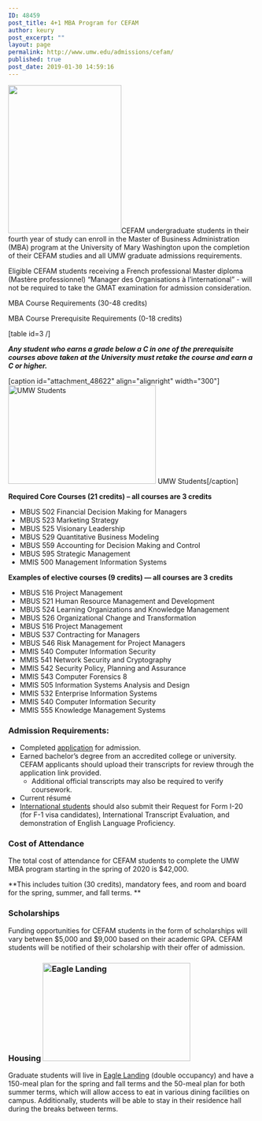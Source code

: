```yaml
---
ID: 48459
post_title: 4+1 MBA Program for CEFAM
author: keury
post_excerpt: ""
layout: page
permalink: http://www.umw.edu/admissions/cefam/
published: true
post_date: 2019-01-30 14:59:16
---
```

<a href="http://www.umw.edu/admissions/cefam/map/" rel="attachment wp-att-48623"><img class="alignright wp-image-48623 size-medium" src="http://www.umw.edu/admissions/wp-content/uploads/sites/6/2019/01/map-230x300.jpg" alt="" width="230" height="300" /></a>CEFAM undergraduate students in their fourth year of study can enroll in the Master of Business Administration (MBA) program at the University of Mary Washington upon the completion of their CEFAM studies and all UMW graduate admissions requirements.

Eligible CEFAM students receiving a French professional Master diploma (Mastère professionnel) “Manager des Organisations à l’international” - will not be required to take the GMAT examination for admission consideration.

MBA Course Requirements (30-48 credits)

MBA Course Prerequisite Requirements (0-18 credits)

[table id=3 /]

<em>**Any student who earns a grade below a C in one of the prerequisite courses above taken at the University must retake the course and earn a C or higher.**</em>

[caption id="attachment_48622" align="alignright" width="300"]<a href="http://www.umw.edu/admissions/cefam/academic-jan-2019/" rel="attachment wp-att-48622"><img class="size-medium wp-image-48622" src="http://www.umw.edu/admissions/wp-content/uploads/sites/6/2019/01/Academic-Jan-2019-300x200.jpg" alt="UMW Students" width="300" height="200" /></a> UMW Students[/caption]

<strong>Required Core Courses (21 credits) – all courses are 3 credits</strong>
<ul>
 	<li>MBUS 502 Financial Decision Making for Managers</li>
 	<li>MBUS 523 Marketing Strategy</li>
 	<li>MBUS 525 Visionary Leadership</li>
 	<li>MBUS 529 Quantitative Business Modeling</li>
 	<li>MBUS 559 Accounting for Decision Making and Control</li>
 	<li>MBUS 595 Strategic Management</li>
 	<li>MMIS 500 Management Information Systems</li>
</ul>
<strong>Examples of elective courses (9 credits) — all courses are 3 credits </strong>
<ul>
 	<li>MBUS 516 Project Management</li>
 	<li>MBUS 521 Human Resource Management and Development</li>
 	<li>MBUS 524 Learning Organizations and Knowledge Management</li>
 	<li>MBUS 526 Organizational Change and Transformation</li>
 	<li>MBUS 516 Project Management</li>
 	<li>MBUS 537 Contracting for Managers</li>
 	<li>MBUS 546 Risk Management for Project Managers</li>
 	<li>MMIS 540 Computer Information Security</li>
 	<li>MMIS 541 Network Security and Cryptography</li>
 	<li>MMIS 542 Security Policy, Planning and Assurance</li>
 	<li>MMIS 543 Computer Forensics 8</li>
 	<li>MMIS 505 Information Systems Analysis and Design</li>
 	<li>MMIS 532 Enterprise Information Systems</li>
 	<li>MMIS 540 Computer Information Security</li>
 	<li>MMIS 555 Knowledge Management Systems</li>
</ul>
<h3>Admission Requirements:</h3>
<ul>
 	<li>Completed <a href="https://www.applyweb.com/umw/menu.html">application</a> for admission.</li>
 	<li>Earned bachelor’s degree from an accredited college or university. CEFAM applicants should upload their transcripts for review through the application link provided.
<ul>
 	<li>Additional official transcripts may also be required to verify coursework.</li>
</ul>
</li>
 	<li>Current résumé</li>
 	<li><a href="https://international.umw.edu/international-services/prospective/graduate/">International students</a> should also submit their Request for Form I-20 (for F-1 visa candidates), International Transcript Evaluation, and demonstration of English Language Proficiency.</li>
</ul>
<h3>Cost of Attendance</h3>
The total cost of attendance for CEFAM students to complete the UMW MBA program starting in the spring of 2020 is $42,000.

**This includes tuition (30 credits), mandatory fees, and room and board for the spring, summer, and fall terms. **
<h3>Scholarships</h3>
Funding opportunities for CEFAM students in the form of scholarships will vary between $5,000 and $9,000 based on their academic GPA. CEFAM students will be notified of their scholarship with their offer of admission.
<h3>Housing <a href="http://www.umw.edu/admissions/cefam/bridge-sunset-032/" rel="attachment wp-att-48624"><img class="alignright size-medium wp-image-48624" src="http://www.umw.edu/admissions/wp-content/uploads/sites/6/2019/01/Bridge-sunset-032-300x199.jpg" alt="Eagle Landing" width="300" height="199" /></a></h3>
Graduate students will live in <a href="https://www.umw.edu/residencelife/residence-hall/eagle-landing/">Eagle Landing</a> (double occupancy) and have a 150-meal plan for the spring and fall terms and the 50-meal plan for both summer terms, which will allow access to eat in various dining facilities on campus. Additionally, students will be able to stay in their residence hall during the breaks between terms.